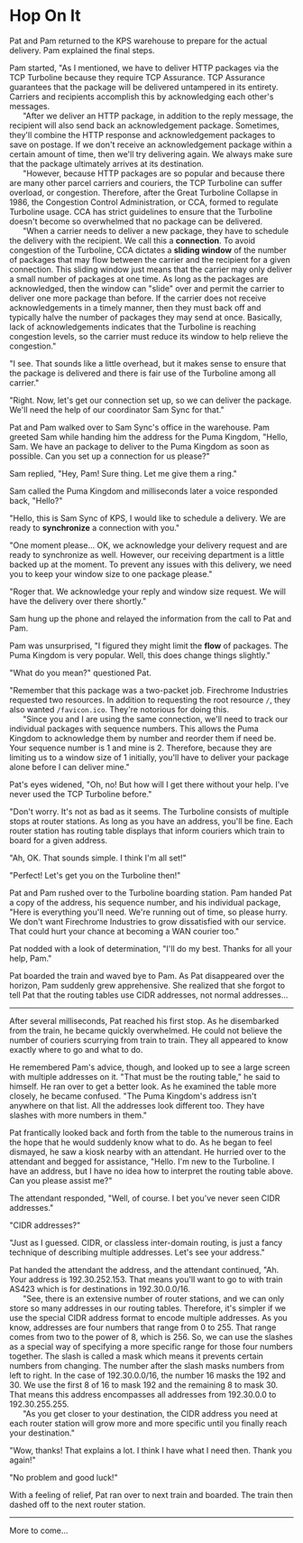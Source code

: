 # Hop On It

Pat and Pam returned to the KPS warehouse to prepare for the actual delivery.
Pam explained the final steps.

Pam started, "As I mentioned, we have to deliver HTTP packages via the TCP
Turboline because they require TCP Assurance. TCP Assurance guarantees that the
package will be delivered untampered in its entirety. Carriers and recipients
accomplish this by acknowledging each other's messages.
<br>&nbsp;&nbsp;&nbsp;&nbsp;&nbsp;
"After we deliver an HTTP package, in addition to the reply message, the
recipient will also send back an acknowledgement package. Sometimes, they'll
combine the HTTP response and acknowledgement packages to save on postage. If we
don't receive an acknowledgement package within a certain amount of time, then
we'll try delivering again. We always make sure that the package ultimately
arrives at its destination.
<br>&nbsp;&nbsp;&nbsp;&nbsp;&nbsp;
"However, because HTTP packages are so popular and because there are many other
parcel carriers and couriers, the TCP Turboline can suffer overload, or
congestion. Therefore, after the Great Turboline Collapse in 1986, the
Congestion Control Administration, or CCA, formed to regulate Turboline usage.
CCA has strict guidelines to ensure that the Turboline doesn't become so
overwhelmed that no package can be delivered.
<br>&nbsp;&nbsp;&nbsp;&nbsp;&nbsp;
"When a carrier needs to deliver a new package, they have to schedule the
delivery with the recipient. We call this a **connection**. To avoid congestion
of the Turboline, CCA dictates a **sliding window** of the number of packages
that may flow between the carrier and the recipient for a given connection. This
sliding window just means that the carrier may only deliver a small number of
packages at one time. As long as the packages are acknowledged, then the window
can "slide" over and permit the carrier to deliver one more package than before.
If the carrier does not receive acknowledgements in a timely manner, then they
must back off and typically halve the number of packages they may send at once.
Basically, lack of acknowledgements indicates that the Turboline is reaching
congestion levels, so the carrier must reduce its window to help relieve the
congestion."

"I see. That sounds like a little overhead, but it makes sense to ensure that
the package is delivered and there is fair use of the Turboline among all
carrier."

"Right. Now, let's get our connection set up, so we can deliver the package.
We'll need the help of our coordinator Sam Sync for that."

Pat and Pam walked over to Sam Sync's office in the warehouse. Pam greeted Sam
while handing him the address for the Puma Kingdom, "Hello, Sam. We have an
package to deliver to the Puma Kingdom as soon as possible. Can you set up a
connection for us please?"

Sam replied, "Hey, Pam! Sure thing. Let me give them a ring."

Sam called the Puma Kingdom and milliseconds later a voice responded back,
"Hello?"

"Hello, this is Sam Sync of KPS, I would like to schedule a delivery. We are
ready to **synchronize** a connection with you."

"One moment please… OK, we acknowledge your delivery request and are ready to
synchronize as well. However, our receiving department is a little backed up at
the moment. To prevent any issues with this delivery, we need you to keep your
window size to one package please."

"Roger that. We acknowledge your reply and window size request. We will have the
delivery over there shortly."

Sam hung up the phone and relayed the information from the call to Pat and Pam.

Pam was unsurprised, "I figured they might limit the **flow** of packages. The
Puma Kingdom is very popular. Well, this does change things slightly."

"What do you mean?" questioned Pat.

"Remember that this package was a two-packet job. Firechrome Industries
requested two resources. In addition to requesting the root resource `/`,
they also wanted `/favicon.ico`. They're notorious for doing this.
<br>&nbsp;&nbsp;&nbsp;&nbsp;&nbsp;
"Since you and I are using the same connection, we'll need to track our
individual packages with sequence numbers. This allows the Puma Kingdom to
acknowledge them by number and reorder them if need be. Your sequence number is
1 and mine is 2. Therefore, because they are limiting us to a window size of 1
initially, you'll have to deliver your package alone before I can deliver mine."

Pat's eyes widened, "Oh, no! But how will I get there without your help. I've
never used the TCP Turboline before."

"Don't worry. It's not as bad as it seems. The Turboline consists of multiple
stops at router stations. As long as you have an address, you'll be fine. Each
router station has routing table displays that inform couriers which train to
board for a given address.

"Ah, OK. That sounds simple. I think I'm all set!"

"Perfect! Let's get you on the Turboline then!"

Pat and Pam rushed over to the Turboline boarding station. Pam handed Pat a copy
of the address, his sequence number, and his individual package, "Here is
everything you'll need. We're running out of time, so please hurry. We don't
want Firechrome Industries to grow dissatisfied with our service. That could
hurt your chance at becoming a WAN courier too."

Pat nodded with a look of determination, "I'll do my best. Thanks for all your
help, Pam."

Pat boarded the train and waved bye to Pam. As Pat disappeared over the horizon,
Pam suddenly grew apprehensive. She realized that she forgot to tell Pat that
the routing tables use CIDR addresses, not normal addresses…

---

After several milliseconds, Pat reached his first stop. As he disembarked from
the train, he became quickly overwhelmed. He could not believe the number of
couriers scurrying from train to train. They all appeared to know exactly where
to go and what to do.

He remembered Pam's advice, though, and looked up to see a large screen with
multiple addresses on it. "That must be the routing table," he said to himself.
He ran over to get a better look. As he examined the table more closely, he
became confused. "The Puma Kingdom's address isn't anywhere on that list. All
the addresses look different too. They have slashes with more numbers in them."

Pat frantically looked back and forth from the table to the numerous trains in
the hope that he would suddenly know what to do. As he began to feel dismayed,
he saw a kiosk nearby with an attendant. He hurried over to the attendant and
begged for assistance, "Hello. I'm new to the Turboline. I have an address, but
I have no idea how to interpret the routing table above. Can you please assist
me?"

The attendant responded, "Well, of course. I bet you've never seen CIDR
addresses."

"CIDR addresses?"

"Just as I guessed. CIDR, or classless inter-domain routing, is just a fancy
technique of describing multiple addresses. Let's see your address."

Pat handed the attendant the address, and the attendant continued, "Ah. Your
address is 192.30.252.153. That means you'll want to go to with train AS423
which is for destinations in 192.30.0.0/16.
<br>&nbsp;&nbsp;&nbsp;&nbsp;&nbsp;
"See, there is an extensive number of router stations, and we can only store so
many addresses in our routing tables. Therefore, it's simpler if we use the
special CIDR address format to encode multiple addresses. As you know, addresses
are four numbers that range from 0 to 255. That range comes from two to the
power of 8, which is 256. So, we can use the slashes as a special way of
specifying a more specific range for those four numbers together. The slash is
called a mask which means it prevents certain numbers from changing. The number
after the slash masks numbers from left to right. In the case of 192.30.0.0/16,
the number 16 masks the 192 and 30. We use the first 8 of 16 to mask 192 and the
remaining 8 to mask 30. That means this address encompasses all addresses from
192.30.0.0 to 192.30.255.255.
<br>&nbsp;&nbsp;&nbsp;&nbsp;&nbsp;
"As you get closer to your destination, the CIDR address you need at each router
station will grow more and more specific until you finally reach your
destination."

"Wow, thanks! That explains a lot. I think I have what I need then. Thank you
again!"

"No problem and good luck!"

With a feeling of relief, Pat ran over to next train and boarded. The train then
dashed off to the next router station.

---

More to come…
